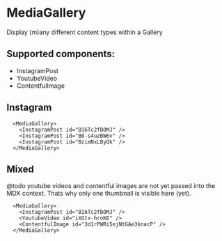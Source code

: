 # MediaGallery

Display (m)any different content types within a Gallery

## Supported components:

* InstagramPost
* YoutubeVideo
* ContentfulImage

## Instagram

```mdx
  <MediaGallery>
    <InstagramPost id="B16Tc2fBOMJ" />
    <InstagramPost id="B0-s4uzBW6v" />
    <InstagramPost id="BzimNxLByQk" />
  </MediaGallery>
```

## Mixed

@todo youtube videos and contentful images are not yet passed into the MDX context. Thats why only one thumbnail is visible here (yet).

```mdx
  <MediaGallery>
    <InstagramPost id="B16Tc2fBOMJ" />
    <YoutubeVideo id="iXGtx-hroKE" />
    <ContentfulImage id="3d1rPWRi5ejNtGAe3knacP" />
  </MediaGallery>
```
